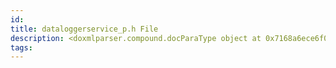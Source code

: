 ```yaml
---
id: 
title: dataloggerservice_p.h File
description: <doxmlparser.compound.docParaType object at 0x7168a6ece6f0>
tags:
---
```

